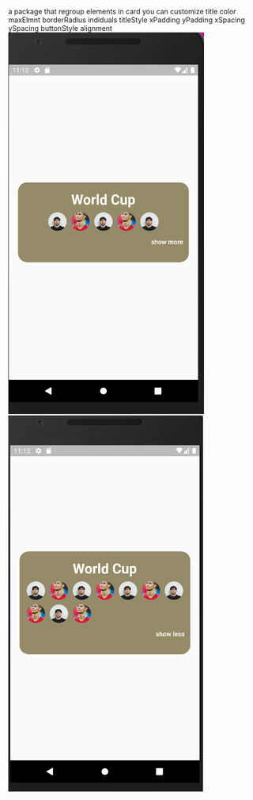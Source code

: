 a package that regroup elements in card 
you can customize
title
color
maxElmnt
borderRadius
indiduals
titleStyle
xPadding
yPadding
xSpacing
ySpacing
buttonStyle
alignment
<img src='./demo1.PNG'/>
<img src='./demo2.PNG'/>
